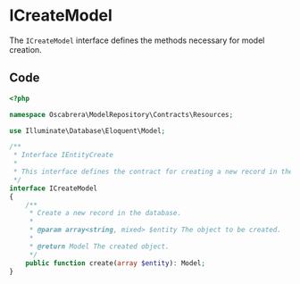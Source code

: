 # ICreateModel

The `ICreateModel` interface defines the methods necessary for model creation.

## Code
```php
<?php

namespace Oscabrera\ModelRepository\Contracts\Resources;

use Illuminate\Database\Eloquent\Model;

/**
 * Interface IEntityCreate
 *
 * This interface defines the contract for creating a new record in the database.
 */
interface ICreateModel
{
    /**
     * Create a new record in the database.
     *
     * @param array<string, mixed> $entity The object to be created.
     *
     * @return Model The created object.
     */
    public function create(array $entity): Model;
}
```
